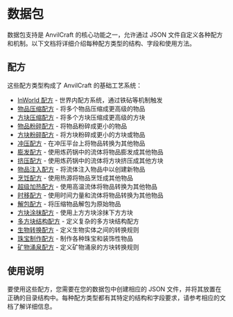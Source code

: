 # 数据包

数据包支持是 AnvilCraft 的核心功能之一，允许通过 JSON 文件自定义各种配方和机制。以下文档将详细介绍每种配方类型的结构、字段和使用方法。

## 配方

这些配方类型构成了 AnvilCraft 的基础工艺系统：

- [InWorld 配方](00_inworld_recipe.md) - 世界内配方系统，通过铁砧等机制触发
- [物品压缩配方](01_item_compress_recipe.md) - 将多个物品压缩成更高级的物品
- [方块压缩配方](02_block_compress_recipe.md) - 将多个方块压缩成更高级的方块
- [物品粉碎配方](03_item_crush_recipe.md) - 将物品粉碎成更小的物品
- [方块粉碎配方](04_block_crush_recipe.md) - 将方块粉碎成更小的方块或物品
- [冲压配方](05_stamping_recipe.md) - 在冲压平台上将物品转换为其他物品
- [膨发配方](06_bulging_recipe.md) - 使用炼药锅中的流体将物品膨发成其他物品
- [挤压配方](07_squeezing_recipe.md) - 使用炼药锅中的流体将方块挤压成其他方块
- [物品注入配方](08_item_inject_recipe.md) - 将流体注入物品中以创建新物品
- [烹饪配方](09_cooking_recipe.md) - 使用热源将物品烹饪成其他物品
- [超级加热配方](10_super_heating_recipe.md) - 使用高温流体将物品转换为其他物品
- [时移配方](11_timewarp_recipe.md) - 使用时间力量和流体将物品转换为其他物品
- [解包配方](12_unpack_recipe.md) - 将压缩物品解包为原始物品
- [方块涂抹配方](13_block_smear_recipe.md) - 使用上方方块涂抹下方方块
- [多方块结构配方](14_multiblock_recipe.md) - 定义复杂的多方块结构配方
- [生物转换配方](15_mob_transform_recipe.md) - 定义生物实体之间的转换规则
- [珠宝制作配方](16_jewel_crafting_recipe.md) - 制作各种珠宝和装饰性物品
- [矿物涌泉配方](17_mineral_fountain_recipe.md) - 定义矿物涌泉的方块转换规则

## 使用说明

要使用这些配方，您需要在您的数据包中创建相应的 JSON 文件，并将其放置在正确的目录结构中。每种配方类型都有其特定的结构和字段要求，请参考相应的文档了解详细信息。
